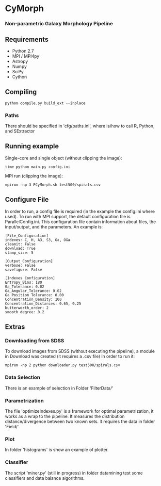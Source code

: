 # CyMorph
### Non-parametric Galaxy Morphology Pipeline

## Requirements
 - Python 2.7
 - MPI / MPI4py
 - Astropy
 - Numpy
 - SciPy
 - Cython

## Compiling

    python compile.py build_ext --inplace
    
### Paths
There should be specified in 'cfg/paths.ini', where is/how to call R, Python, and SExtractor
 
## Running example
Single-core and single object (without clipping the image):


    time python main.py config.ini
MPI run (clipping the image):


    mpirun -np 3 PCyMorph.sh test500/spirals.csv
    
## Configure File
In order to run, a config file is required (in the example the config.ini where used). To run with MPI support, the default configuration file is ParallelConfig.ini.
This configuration file contain information about files, the input/output, and the parameters.
An example is:

    [File_Configuration]
    indexes: C, H, A3, S3, Ga, OGa
    cleanit: False
    download: True
    stamp_size: 5

    [Output_Configuration]
    verbose: False
    savefigure: False

    [Indexes_Configuration]
    Entropy_Bins: 180
    Ga_Tolerance: 0.02
    Ga_Angular_Tolerance: 0.02
    Ga_Position_Tolerance: 0.00
    Concentration_Density: 100
    Concentration_Distances: 0.65, 0.25
    butterworth_order: 2
    smooth_degree: 0.2

## Extras

### Downloading from SDSS
To download images from SDSS (without executing the pipeline), a module in Download was created (it requires a .csv file)
In order to run it:
   

    mpirun -np 2 python downloader.py test500/spirals.csv
### Data Selection
There is an example of selection in Folder 'FilterData/' 

### Parametrization
The file 'optimizeIndexes.py' is a framework for optimal parametrization, it works as a wrap to the pipeline.
It measures the distribution distance/divergence between two known sets. It requires the data in folder 'Field/'.

### Plot
In folder 'histograms' is show an example of plotter.

### Classifier
The script 'miner.py' (still in progress) in folder datamining test some classifiers and data balance algorithms. 
